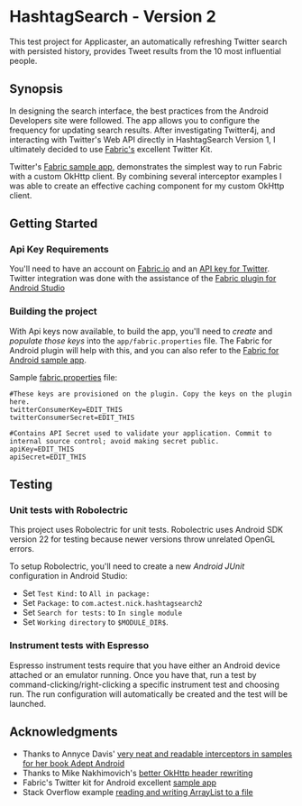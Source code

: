 # HashtagSearch - Version 2
This test project for Applicaster, an automatically refreshing Twitter search with persisted history, provides Tweet results from the 10 most influential people.

## Synopsis

In designing the search interface, the best practices from the Android Developers site were followed. The app allows you to configure the frequency for updating search results. After investigating Twitter4j, and interacting with Twitter's Web API directly in HashtagSearch Version 1, I ultimately decided to use [Fabric's](https://fabric.io) excellent Twitter Kit.  

Twitter's [Fabric sample app](https://github.com/twitter/twitter-kit-android/tree/master/samples), demonstrates the simplest way to run Fabric with a custom OkHttp client.  By combining several interceptor examples I was able to create an effective caching component for my custom OkHttp client.

## Getting Started

### Api Key Requirements

You'll need to have an account on [Fabric.io](https://fabric.io) and an [API key for Twitter](https://dev.twitter.com/).  Twitter integration was done with the assistance of the [Fabric plugin for Android Studio](https://fabric.io/downloads/android)

### Building the project

With Api keys now available, to build the app, you'll need to *create* and *populate those keys* into the `app/fabric.properties` file.  The Fabric for Android plugin will help with this, and you can also refer to the [Fabric for Android sample app](https://github.com/twitter/twitter-kit-android/tree/master/samples).

Sample [fabric.properties](https://raw.githubusercontent.com/twitter/twitter-kit-android/master/samples/app/fabric.properties.sample) file:

```
#These keys are provisioned on the plugin. Copy the keys on the plugin here.
twitterConsumerKey=EDIT_THIS
twitterConsumerSecret=EDIT_THIS

#Contains API Secret used to validate your application. Commit to internal source control; avoid making secret public.
apiKey=EDIT_THIS
apiSecret=EDIT_THIS
```

## Testing

### Unit tests with Robolectric

This project uses Robolectric for unit tests.  Robolectric uses Android SDK version 22 for testing because newer versions throw unrelated OpenGL errors.

To setup Robolectric, you'll need to create a new *Android JUnit* configuration in Android Studio:

* Set `Test Kind:` to `All in package:`
* Set `Package:` to `com.actest.nick.hashtagsearch2`
* Set `Search for tests:` to `In single module`
* Set `Working directory` to `$MODULE_DIR$`. 

### Instrument tests with Espresso

Espresso instrument tests require that you have either an Android device attached or an emulator running.  Once you have that, run a test by command-clicking/right-clicking
a specific instrument test and choosing run.  The run configuration will automatically be created and the test will be launched.

## Acknowledgments

* Thanks to Annyce Davis' [very neat and readable interceptors in samples for her book Adept Android](https://github.com/adavis/adept-android/tree/retrofit2-cache/app/src/main/java/info/adavis/adeptandroid)
* Thanks to Mike Nakhimovich's [better OkHttp header rewriting](https://github.com/digitalbuddha/StoreDemo/blob/master/app/src/main/java/com/digitalbuddha/daodemo/base/CacheInterceptor.java)
* Fabric's Twitter kit for Android excellent [sample app](https://github.com/twitter/twitter-kit-android/tree/master/samples)
* Stack Overflow example [reading and writing ArrayList to a file](http://stackoverflow.com/questions/12158483/how-to-write-an-arraylist-to-file-and-retrieve-it)
